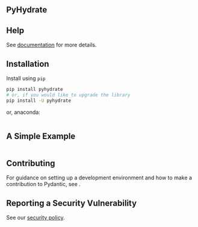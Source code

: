 ## PyHydrate


## Help
See [documentation](https://docs.pydantic.dev/) for more details.

## Installation

Install using `pip`
```bash
pip install pyhydrate
# or, if you would like to upgrade the library
pip install -U pyhydrate
```
or, anaconda:
```commandline

```

## A Simple Example

```python

```

## Contributing

For guidance on setting up a development environment and how to make a
contribution to Pydantic, see
[]().

## Reporting a Security Vulnerability

See our [security policy](https://github.com/pydantic/pydantic/security/policy).